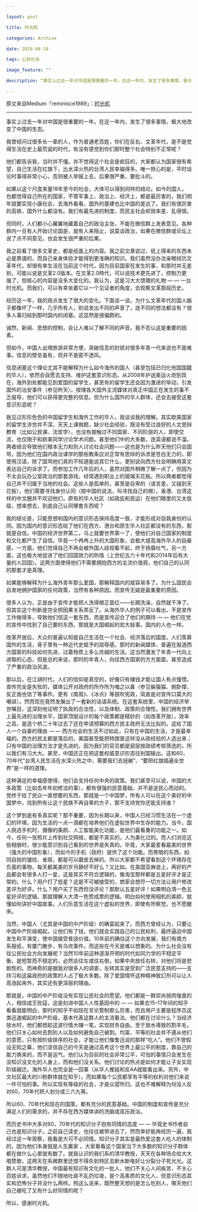 ```yaml
---

layout: post

title: 时光机

categories: Archive

date: 2019-08-18

tags: 公民社会

image_feature: ""

description: “事实上过去一年对中国是很重要的一年。在这一年内，发生了很多事情，极大地改变了中国的生态。”

---
```


原文来自Medium「reminisce1989」：[时光机](https://medium.com/@reminisce1989/%E6%97%B6%E5%85%89%E6%9C%BA-825447de3edc) 

---

事实上过去一年对中国是很重要的一年。在这一年内，发生了很多事情，极大地改变了中国的生态。

我曾经问过很多长一辈的人，作为普通老百姓，你们在反右、文革年代，是不是觉得生活在史上最荒诞的时代，有没有感觉到你们那时整个社会特别不正常呢？

他们都告诉我，当时并不懂。并不觉得这个社会是疯狂的，大家都认为国家很有希望，自己生活在红旗下，比水深火热的台湾人民幸福得多。唯一担心的是，平时谈论时事得非常小心，否则被人举报上去，后果很严重，要批斗的。

如果以这个尺度来量18年至今的社会，大体可以得到同样的结论。如今的国人，也都觉得自己所在的国家，不管军事上、政治上、经济上，都是最厉害的，我们明年就要实现小康社会，去海外看看，国外的基建也比中国的差远了。我们有很厉害的高铁，国外什么都没有。我们有最先进的制度，而民主社会却效率差、乱得很。

但同时，人们都小心翼翼地藏着自己的政治主张，不能在微信群上发表意见。各种群内一旦有人开始讨论国是，就有人来阻止，说莫谈政治，如果在微信群或论坛上说了点不同意见，也会发生很严重的后果。

我之前看了很多文革史，都是纸面上的内容。我之前文章说过，纸上得来的东西未必是靠谱的，而自己亲身体验才能得到更准确的知识。我们虽然没办法亲眼经历文革年代，却很有幸生活在当前这个时代，因为目前国家在发生的事，和那时并无差别，可能以说是文革2.0版本。在文革2.0時代，可以说技术更先进了，控制力更强了，但核心的内容是没多大变化的。我认为，这是习大大馈赠的礼物 — — 一台时光机。而我们，可以有幸坐着它以一个见证者的角度，去观察文革那段历史。

经历这一年，我的观点发生了很大的变化。下面谈一谈。为什么文革年代的国人脑子都像坏了一样，几乎所有人，别说发出不同的声音了，连不同的想法都没有？很多人事归结到那时国内的闭塞。这显然是很偏颇的。

诚然，新闻、思想的控制，会让人难以了解不同的声音。我不否认这是重要的因素。

但如今，中国人出境旅游非常方便，突破信息的封锁对很多年青一代来说也不是难事。信息的壁垒虽有，但并不是密不透风。

信息闭塞这个理论尤其不能解释为什么如今海外的国人（甚至包括已归化他国国籍的华人），依然会自愿去支持、维护这套意识形态。从2008年护送奥运火炬到现在，海外到处都能见到爱国的留学生，甚至有的留学生还会因为激进的举动，引发国外的治安事件（参见昨天）。按理各大国外主流媒体对真正中国正在发生的事不乏报导，他们可以获得更完整的信息。但为什么国外的华人群体，还会去接受这套意识形态呢？

我见过形形色色的中国留学生和海外工作的华人，我谈谈我的理解。其实欧美国家的留学生涉世并不深，天天上课做题，缺少社会经验，既没有受过良好的人文思辩教育（比如公民课、法哲学），也没有接触过不同国家、不同阶层的人，即使交流，也仅限于和欧美同学讨论学术问题。甚至他们中的大多数，连英语都说不溜。两者结合导致他们根本无力和別人讨论社会问题——这也是为什么昨天他们只会国骂，因为他们在国内政治课学的那些教条应对正常有思辩的诉求是苍白无力的，即使用汉语，除了国骂他们真的不知道能说其它什么，更别说向西方社会明确用英文表达自己的诉求了。而参加工作几年后的人，虽然对国外稍微了解一点了，但因为不太会玩办公室政治的那套游戏，经常遇到职业上的玻璃天花板。所以两者都觉得自己并不归属于当地的社会。这些人是孤单的，甚至是自卑的（语言差，又碰到天花板），他们需要寻找身份认同（按中国的说法，叫寻找自己的根）。香港、台湾这样的中文圈并不欢迎他们，原有的华人社区（如政庇和民运）在他们眼里的又太低级，想来想去，到底自己认同哪套东西呢？

我的结论是，只能思想和国内的意识形态保持高度一致，才能形成对自我身份的认同。因为国内的意识形态给了他们在西方、港台和原生华人社区都没有的东西，那就是自信。中国的经济世界第二，马上就要世界第一了，使他们对自己国家的制度和文化都产生了自信。毕竟一个冉冉上升的大国形象，会极大提高海外华人的自豪感，一方面，他们觉得自己不再会被外国人歧视看不起，终于扬眉吐气，另一方面，这也极大地促进了他们回国效力的热情（上世纪五六十年代和2014年后有大量的人回国）。这两方面使得他们不需要拥抱西方的主流价值观，他们自己的认同的那套才是真理。

如果能够解释为什么海外青年那么爱国，那解释国内的就容易多了。为什么国民会自发地拥护国家的任何政策，当然有各种原因。而宣传无疑是最重要的原因。

很多人认为，正是由于宣传才能把人洗得根正苗红——长期洗澡，自然就干净了。但其实这个判断是完全把因果关系弄反了。从海外华人的例子可以看出，不是宣传工作做得多，导致他们信这一套东西，而是宣传迎合了他们的期待 — — 他们在党的宣传中找到了自己要的东西，那就是大国崛起的宏大敍事。国内的人也一样。

改革开放后，大众的普遍认知是自己生活在一个社会、经济落后的国度。人们羡慕国外的生活，骨子里有一种近代史赋予的屈辱感。那时的新闻媒体，普遍在报道西方国家的科技如何先进，过着物质上多么优越的生活。这当然激发了年青一代向上进取的心态，但是总的来说，那时的年青人，向往西方国家的方方面面，甚至造成了严重的政治风波。

那以后，在江胡时代，人们的信仰是真空的，好像只有赚钱才能让国人有点憧憬。宣传完全是失败的，媒体公开对政府的所作所为嗤之以鼻（参见躲猫猫、俯卧撑、反正我也信了等事件。更有《南周》、《冰点》等鼓吹宪政，简直是对宣传口莫大的嘲讽）。然而现在竟然发展出了一套新的话语系统。在这套系统里，中国的经济举世嘱目，这深刻地证明了执政的合法性，以及体制、政策的合理性。我们拥有世界上最先进的治理水平，国家顶层设计的每个政策都是精妙的（如改革开放），效率之高，是造个桥二十年过去了还在申请预算的西方民主政府无法比拟的。这给了国人一个自豪的理由 — — 西方社会的生活不过如此，只有在中国的生活，才是最幸福的。西方的民主都是落后的，美国甚至能把特朗普这样没从政经验的人选出来；只有中国的治理方法才是先进的，因为我们的官员都是层层按政绩考核筛选的，所以我们有习大大。甚至，中国还正在把这套权威意识形态往别国输出。这和60，70年代“台湾人民生活在水深火热之中，需要我们去拯䵇”、“要把红旗插遍全世界”是一样的道理。

这种满足的幸福感使得，他们会支持任何中央的政策。我们甚至可以说，中国的大多政策（比如去年年初修法的事），都有很强的民意基础，并不是逆民心而动的。党终于给了民众一直想要的东西，那就是一个中国梦，所有人可以在这个美好的中国梦中，找到所有让这个民族不再自卑的方子，那不支持党你还能支持谁？

这个梦到底有多真实呢？那不重要，因为长期以来，中国人已经习惯生活在一个虚幻的环境，因为生活的一点一滴都在培养他们在虚拟世界中生存的能力。当今，国人挑选手机时，摄像的美颜、人工智能美化功能，是他们最看重的功能之一。如今，任何一张照片上传到社交网络，都是不真实的，人为美化过的。而人们浏览这些相册时，很少能意识到自己看到的世界是失真的。毕竟，大家最爱看最美的世界（强大的中国形象），而如今的手机（政府）提供了这个功能。而黑暗的东西，如同自拍的皱纹、雀斑，都是可以磨皮去掉的。所以大家都不希望看到这个环境存在负面的事物，每天都美美的岁月静好不好么？又比如。在美国亚麻逊上，再好的产品都会有很多人打一星，这是其实不符合逻辑的，像淘宝那样都是五星好评才是正常的。什么？用户打了低星？这是不可被接受的，商家会想尽一切方法让用户修改差评为好评。什么？用户买了东西但没评论？那默认五星好评！如果明白清一色五星好评的逻辑，那就理解人大清一色赞成票的逻辑。明白如何使用相机的美颜，就懂如何讲好中国故事。人们乐意生活在这个虚拟的世界，即使有所察觉，也不愿醒来。

当然，中国人（尤其是中国的中产阶级）的确富起来了。而西方曾经认为，只要让中国中产阶级崛起，让他们有了钱，他们就会实践自己的公民权利，最终逼迫中国发生和平演变，使中国接受普适价值。10年前的确往这个方向发展，我们有南方系报纸，有厦门散步，有乌坎事件。而这些在今天是难以想象的。为什么社会没有往公民社会方向发展呢？当然10年前这种逐渐开明的时代如同力学的不穏定平衡，是短暂而不穏定的，必然会往左或往右倒，如果中央放任右转，对他们将是悲剧性的。而神奇的是据我对很多人的调查，左转其实是受到广泛民意支持的——支持习和这届政府的政策的人占了极大多数。除了爱国情怀这种精神致幻剂可以让人高涨起来外，其实还有更深层的理由。

那就是，中国的中产阶级没有实现公民社会的愿望。他们都是一群崇尚弱肉强食的人，相信成王败寇，这是刻进中国人人性基因中的 — — 如果去15–17年间的知乎看看就能明白，那时的知乎不如现在言论管制那么厉害，而且用户主要是程序员这类迅速崛起的中产阶级，基本代表这群人的主流看法。他们都在讨论什么？当经济放水时，他们都想趁这波行情大赚一笔，实现财务自由。至于放水導致的割羊毛，他们只关心如何去割別人以及如何避免自己被割。均富、平等的社会并不遵从他们的意愿，只有按阶级排序的社会，才能让他们像鲁迅说的那样“吃人”。他们不曾假设无知之幕，他们坚信自己的今天是通过高考这个世界上最公平的制度，靠自己的能力换来的，而不是运气。他们认为目前的社会非常公平，可怕的事情只会发生在没知识没文化的人身上，而和他们没关系。他们讨论的热点是如何才能让子女实现阶级越迁。海外华人也完全是一回事（从华人推娃和反AA就能看出来。另外，中文社区最大的川粉群体就在知乎）。而如果每个公民都享有平等的权利对他们来说一件可怕的事。所以实现有等级的社会，才是众望所归。这也不难解释为何没人反对60，70年代把人划分成三六九等。

所以60、70年代和现在的国策，都有充分的民意基础。中国的制度和宣传是充分满足人们的需求的，并不存在西方媒体讲的洗脑或高压政治。

而历史书中大多对60，70年代的知识分子抱有同情的态度 — — 毕竟史书作者自己也是知识分子。之前自己读史，也往往被带进去了。然而幸好能再经历一遍，我经过这一年观察，我看是大可不必同情。知识分子其实是最热爱这套人吃人的体制的，因为他们本身就是人生赢家 。大家看看这个国家当下大多数的知识分子群体都在做什么心里就有数了。就我认识的我们系的清华教授，天天在各种场合给大大唱赞歌，这两天在系微群里还恨不得杀到特区去断水断电好让分裂分子死光光。这群人可是清华教授，中国最有知识有文化的一批人，他们不关心人间疾苦，不关心百姓诉求，虽然他们不随地吐痰不乱扔垃圾，是个高素质的文化人，但意识形态其实和恐怖分子并没什么两样。照这么说来，既然整天想的是怎么吃别人，哪天他们自己被吃了又有什么好同情的呢？

所以，感谢时光机。

